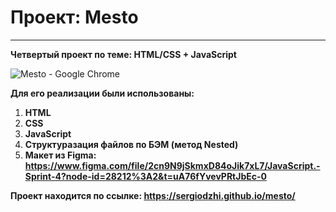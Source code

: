# Проект: Mesto

---

**Четвертый проект по теме: HTML/CSS + JavaScript**

![Mesto - Google Chrome](https://user-images.githubusercontent.com/119122301/218282648-795d0f20-fe53-4f0c-be78-9507d4926697.png)

**Для его реализации были использованы:**

1. **HTML**
2. **CSS**
3. **JavaScript**
4. **Структуразация файлов по БЭМ (метод Nested)**
5. **Макет из Figma: https://www.figma.com/file/2cn9N9jSkmxD84oJik7xL7/JavaScript.-Sprint-4?node-id=28212%3A2&t=uA76fYvevPRtJbEc-0**

**Проект находится по ссылке: https://sergiodzhi.github.io/mesto/**
